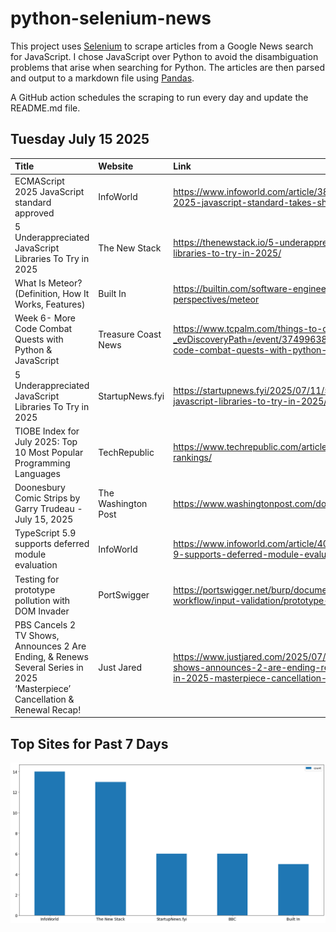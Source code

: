 # python-selenium-news

This project uses [Selenium](https://www.seleniumhq.org/) to scrape articles from a Google News search for JavaScript.
I chose JavaScript over Python to avoid the disambiguation problems that arise when searching for Python.
The articles are then parsed and output to a markdown file using [Pandas](https://pandas.pydata.org/).

A GitHub action schedules the scraping to run every day and update the README.md file.

## Tuesday July 15 2025


| Title                                                                                                                       | Website             | Link                                                                                                                                                       |
|:----------------------------------------------------------------------------------------------------------------------------|:--------------------|:-----------------------------------------------------------------------------------------------------------------------------------------------------------|
| ECMAScript 2025 JavaScript standard approved                                                                                | InfoWorld           | https://www.infoworld.com/article/3856449/ecmascript-2025-javascript-standard-takes-shape.html                                                             |
| 5 Underappreciated JavaScript Libraries To Try in 2025                                                                      | The New Stack       | https://thenewstack.io/5-underappreciated-javascript-libraries-to-try-in-2025/                                                                             |
| What Is Meteor? (Definition, How It Works, Features)                                                                        | Built In            | https://builtin.com/software-engineering-perspectives/meteor                                                                                               |
| Week 6- More Code Combat Quests with Python & JavaScript                                                                    | Treasure Coast News | https://www.tcpalm.com/things-to-do/events/?_evDiscoveryPath=/event/37499638a-week-6-more-code-combat-quests-with-python-javascript                        |
| 5 Underappreciated JavaScript Libraries To Try in 2025                                                                      | StartupNews.fyi     | https://startupnews.fyi/2025/07/11/5-underappreciated-javascript-libraries-to-try-in-2025/                                                                 |
| TIOBE Index for July 2025: Top 10 Most Popular Programming Languages                                                        | TechRepublic        | https://www.techrepublic.com/article/tiobe-index-language-rankings/                                                                                        |
| Doonesbury Comic Strips by Garry Trudeau - July 15, 2025                                                                    | The Washington Post | https://www.washingtonpost.com/doonesbury/                                                                                                                 |
| TypeScript 5.9 supports deferred module evaluation                                                                          | InfoWorld           | https://www.infoworld.com/article/4020579/typescript-5-9-supports-deferred-module-evaluation.html                                                          |
| Testing for prototype pollution with DOM Invader                                                                            | PortSwigger         | https://portswigger.net/burp/documentation/desktop/testing-workflow/input-validation/prototype-pollution                                                   |
| PBS Cancels 2 TV Shows, Announces 2 Are Ending, & Renews Several Series in 2025 ‘Masterpiece’ Cancellation & Renewal Recap! | Just Jared          | https://www.justjared.com/2025/07/13/pbs-cancels-2-tv-shows-announces-2-are-ending-renews-several-series-in-2025-masterpiece-cancellation-renewal-recap/4/ |
## Top Sites for Past 7 Days

![Graph of Top Sites](https://raw.githubusercontent.com/dan-mba/python-selenium-news/main/last-week.png)
